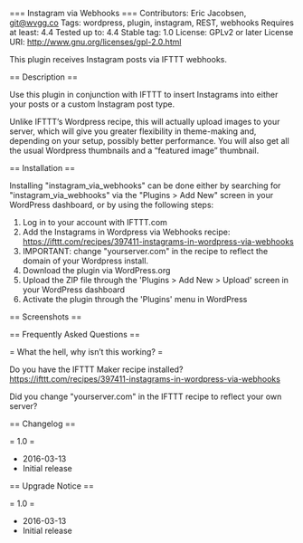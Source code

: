 === Instagram via Webhooks ===
Contributors: Eric Jacobsen, git@wvgg.co
Tags: wordpress, plugin, instagram, REST, webhooks
Requires at least: 4.4
Tested up to: 4.4
Stable tag: 1.0
License: GPLv2 or later
License URI: http://www.gnu.org/licenses/gpl-2.0.html

This plugin receives Instagram posts via IFTTT webhooks.

== Description ==

Use this plugin in conjunction with IFTTT to insert Instagrams into either your posts or a custom Instagram post type.

Unlike IFTTT’s Wordpress recipe, this will actually upload images to your server, which will give you greater flexibility in theme-making and, depending on your setup, possibly better performance. You will also get all the usual Wordpress thumbnails and a “featured image” thumbnail.

== Installation ==

Installing "instagram_via_webhooks" can be done either by searching for "instagram_via_webhooks" via the "Plugins > Add New" screen in your WordPress dashboard, or by using the following steps:

1. Log in to your account with IFTTT.com
2. Add the Instagrams in Wordpress via Webhooks recipe: https://ifttt.com/recipes/397411-instagrams-in-wordpress-via-webhooks
3. IMPORTANT: change "yourserver.com" in the recipe to reflect the domain of your Wordpress install.
4. Download the plugin via WordPress.org
5. Upload the ZIP file through the 'Plugins > Add New > Upload' screen in your WordPress dashboard
6. Activate the plugin through the 'Plugins' menu in WordPress

== Screenshots ==

== Frequently Asked Questions ==

= What the hell, why isn’t this working? =

Do you have the IFTTT Maker recipe installed? https://ifttt.com/recipes/397411-instagrams-in-wordpress-via-webhooks

Did you change "yourserver.com" in the IFTTT recipe to reflect your own server?

== Changelog ==

= 1.0 =
* 2016-03-13
* Initial release

== Upgrade Notice ==

= 1.0 =
* 2016-03-13
* Initial release
